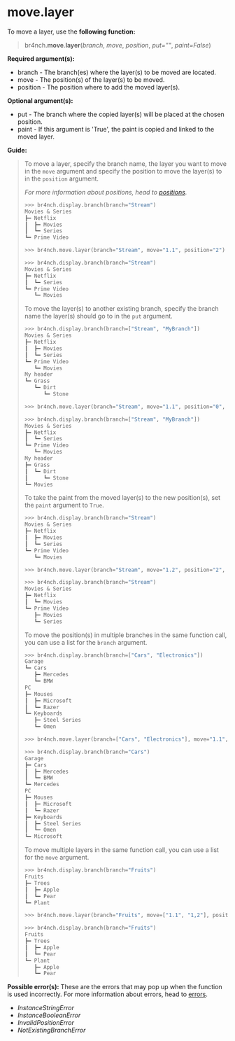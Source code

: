 # move.layer

To move a layer, use the **following function:**

> br4nch.**move**.**layer**(*branch*, *move*, *position*, *put=""*, *paint=False*)

**Required argument(s):**

- branch - The branch(es) where the layer(s) to be moved are located.
- move - The position(s) of the layer(s) to be moved.
- position - The position where to add the moved layer(s).

**Optional argument(s):**

- put -  The branch where the copied layer(s) will be placed at the chosen position.
- paint - If this argument is 'True', the paint is copied and linked to the moved layer.

**Guide:**

> To move a layer, specify the branch name, the layer you want to move in the `move` argument and specify the position to move the layer(s) to in the `position` argument.
>
> *For more information about positions, head to [positions](../../guides/positions.md).*
>
> ```python
> >>> br4nch.display.branch(branch="Stream")
> Movies & Series
> ┣━ Netflix
> ┃  ┣━ Movies
> ┃  ┗━ Series
> ┗━ Prime Video
> 
> >>> br4nch.move.layer(branch="Stream", move="1.1", position="2")
> 
> >>> br4nch.display.branch(branch="Stream")
> Movies & Series
> ┣━ Netflix
> ┃  ┗━ Series
> ┗━ Prime Video
>    ┗━ Movies
> ```
>
> To move the layer(s) to another existing branch, specify the branch name the layer(s) should go to in the `put` argument.
>
> ```python
> >>> br4nch.display.branch(branch=["Stream", "MyBranch"])
> Movies & Series
> ┣━ Netflix
> ┃  ┣━ Movies
> ┃  ┗━ Series
> ┗━ Prime Video
>    ┗━ Movies
> My header
> ┗━ Grass
>    ┗━ Dirt
>       ┗━ Stone
> 
> >>> br4nch.move.layer(branch="Stream", move="1.1", position="0", put="MyBranch")
> 
> >>> br4nch.display.branch(branch=["Stream", "MyBranch"])
> Movies & Series
> ┣━ Netflix
> ┃  ┗━ Series
> ┗━ Prime Video
>    ┗━ Movies
> My header
> ┣━ Grass
> ┃  ┗━ Dirt
> ┃     ┗━ Stone
> ┗━ Movies
> ```
>
> To take the paint from the moved layer(s) to the new position(s), set the `paint` argument to `True`.
>
> ```python
> >>> br4nch.display.branch(branch="Stream")
> Movies & Series
> ┣━ Netflix
> ┃  ┣━ Movies
> ┃  ┗━ Series
> ┗━ Prime Video
>    ┗━ Movies
> 
> >>> br4nch.move.layer(branch="Stream", move="1.2", position="2", paint=True)
> 
> >>> br4nch.display.branch(branch="Stream")
> Movies & Series
> ┣━ Netflix
> ┃  ┗━ Movies
> ┗━ Prime Video
>    ┣━ Movies
>    ┗━ Series
> ```
>
> To move the position(s) in multiple branches in the same function call, you can use a list for the `branch` argument.
>
> ```python
> >>> br4nch.display.branch(branch=["Cars", "Electronics"])
> Garage
> ┗━ Cars
>    ┣━ Mercedes
>    ┗━ BMW
> PC
> ┣━ Mouses
> ┃  ┣━ Microsoft
> ┃  ┗━ Razer
> ┗━ Keyboards
>    ┣━ Steel Series
>    ┗━ Omen
> 
> >>> br4nch.move.layer(branch=["Cars", "Electronics"], move="1.1", position="2")
> 
> >>> br4nch.display.branch(branch="Cars")
> Garage
> ┣━ Cars
> ┃  ┣━ Mercedes
> ┃  ┗━ BMW
> ┗━ Mercedes
> PC
> ┣━ Mouses
> ┃  ┣━ Microsoft
> ┃  ┗━ Razer
> ┣━ Keyboards
> ┃  ┣━ Steel Series
> ┃  ┗━ Omen
> ┗━ Microsoft
> ```
>
> To move multiple layers in the same function call, you can use a list for the `move` argument.
>
> ```python
> >>> br4nch.display.branch(branch="Fruits")
> Fruits
> ┣━ Trees
> ┃  ┣━ Apple
> ┃  ┗━ Pear
> ┗━ Plant
> 
> >>> br4nch.move.layer(branch="Fruits", move=["1.1", "1,2"], position="2")
> 
> >>> br4nch.display.branch(branch="Fruits")
> Fruits
> ┣━ Trees
> ┃  ┣━ Apple
> ┃  ┗━ Pear
> ┗━ Plant
>    ┣━ Apple
>    ┗━ Pear
> ```
>

**Possible error(s):**
These are the errors that may pop up when the function is used incorrectly.
For more information about errors, head to [errors](../../guides/errors.md).

- *InstanceStringError*
- *InstanceBooleanError*
- *InvalidPositionError*
- *NotExistingBranchError*

